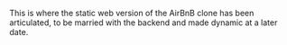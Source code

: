 This is where the static web version of the AirBnB clone has been articulated, to be married with the backend and made dynamic at a later date.
